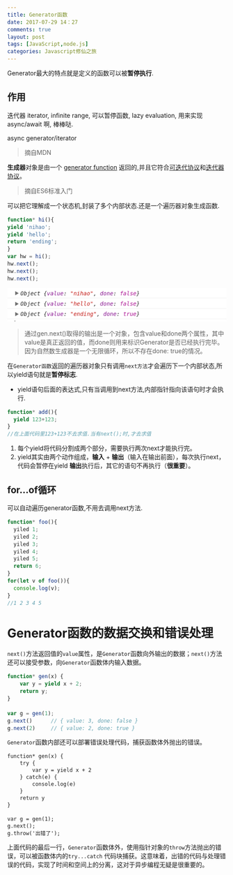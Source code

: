 ```yaml
---
title: Generator函数
date: 2017-07-29 14：27
comments: true
layout: post
tags: [JavaScript,node.js]
categories: Javascript修仙之旅
---
```




Generator最大的特点就是定义的函数可以被**暂停执行**.

## 作用

迭代器 iterator, infinite range, 可以暂停函数, lazy evaluation, 用来实现 async/await 啊, 棒棒哒.

async generator/iterator 

> 摘自MDN

**生成器**对象是由一个 [generator function](https://developer.mozilla.org/zh-CN/docs/Web/JavaScript/Reference/Statements/function*) 返回的,并且它符合[可迭代协议](https://developer.mozilla.org/zh-CN/docs/Web/JavaScript/Reference/Iteration_protocols#iterable)和[迭代器协议](https://developer.mozilla.org/zh-CN/docs/Web/JavaScript/Reference/Iteration_protocols#iterator)。

> 摘自ES6标准入门

可以把它理解成一个状态机,封装了多个内部状态.还是一个遍历器对象生成函数.

<!--more-->

```javascript
function* hi(){
yield 'nihao';
yield 'hello';
return 'ending';
}
var hw = hi();
hw.next();
hw.next();
hw.next();
```

![generator](/images/generator.png)



> 通过gen.next()取得的输出是一个对象，包含value和done两个属性，其中value是真正返回的值，而done则用来标识Generator是否已经执行完毕。因为自然数生成器是一个无限循环，所以不存在done: true的情况。



在`Generator函数`返回的遍历器对象只有调用`next方法`才会遍历下一个内部状态,所以yield语句就是**暂停标志**.

- yield语句后面的表达式,只有当调用到next方法,内部指针指向该语句时才会执行.

```JavaScript
function* add(){
  yield 123+123;
}
//在上面代码里123+123不去求值.当有next();时,才去求值
```

1. 每个yield将代码分割成两个部分，需要执行两次next才能执行完。
2. yield其实由两个动作组成，**输入** + **输出**（输入在输出前面），每次执行next，代码会暂停在yield **输出**执行后，其它的语句不再执行（**很重要**）。

## for...of循环

可以自动遍历generator函数,不用去调用next方法.

```javascript
function* foo(){
  yiled 1;
  yiled 2;
  yiled 3;
  yiled 4;
  yiled 5;
  return 6;
}
for(let v of foo()){
  console.log(v);
}
//1 2 3 4 5
```

# Generator函数的数据交换和错误处理

`next()`方法返回值的`value`属性，是`Generator`函数向外输出的数据；`next()`方法还可以接受参数，向`Generator`函数体内输入数据。

```JavaScript
function* gen(x) {
    var y = yield x + 2;
    return y;
} 

var g = gen(1);
g.next()      // { value: 3, done: false }
g.next(2)     // { value: 2, done: true }
```

`Generator`函数内部还可以部署错误处理代码，捕获函数体外抛出的错误。

```
function* gen(x) {
    try {
        var y = yield x + 2
    } catch(e) {
        console.log(e)
    }
    return y
}

var g = gen(1);
g.next();
g.throw('出错了');
```

上面代码的最后一行，`Generator`函数体外，使用指针对象的`throw`方法抛出的错误，可以被函数体内的`try...catch` 代码块捕获。这意味着，出错的代码与处理错误的代码，实现了时间和空间上的分离，这对于异步编程无疑是很重要的。